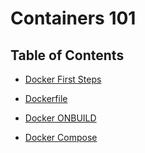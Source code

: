 # Containers 101

## Table of Contents

- [Docker First Steps](docs/docker-first-steps.md)

- [Dockerfile](docs/dockerfile.md)

- [Docker ONBUILD](docs/docker-onbuild.md)

- [Docker Compose](docs/docker-compose.md)